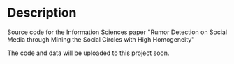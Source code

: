 # Description
Source code for the Information Sciences paper "Rumor Detection on Social Media through Mining the Social Circles with High Homogeneity"

The code and data will be uploaded to this project soon.

